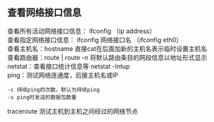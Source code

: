 ## 查看网络接口信息  
查看所有活动网络接口信息： ifconfig （ip address）  
查看指定网络接口信息： ifconfig 网络接口名 （ifconfig eth0）  
查看主机名：hostname 直接cat在后面加新的主机名表示临时设置主机名  
查看路由器：route | route -n 将默认路由条目的网段信息以地址形式显示  
netstat：查看接口统计信息等 netstat -lntup  
ping：测试网络连通度，后接主机名或IP  
    
    -c 持续ping的次数，默认为持续ping  
    -s ping时发送的数据包数量  
traceroute 测试主机到主机之间经过的网络节点
